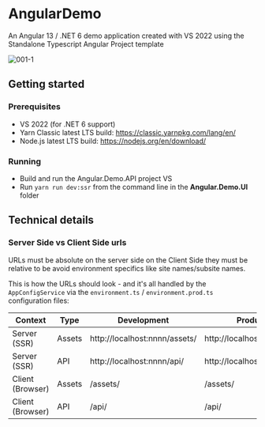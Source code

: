 # AngularDemo
An Angular 13 / .NET 6 demo application created with VS 2022 using the Standalone Typescript Angular Project template

![001-1](https://user-images.githubusercontent.com/32438452/167611092-0d04b185-9748-49fd-b7e1-e7b4038d570e.png)

## Getting started

### Prerequisites
- VS 2022 (for .NET 6 support)
- Yarn Classic latest LTS build: https://classic.yarnpkg.com/lang/en/
- Node.js latest LTS build: https://nodejs.org/en/download/

### Running
- Build and run the Angular.Demo.API project VS
- Run `yarn run dev:ssr` from the command line in the **Angular.Demo.UI** folder


## Technical details

### Server Side vs Client Side urls
URLs must be absolute on the server side on the Client Side they must be relative to be avoid environment specifics like site names/subsite names.

This is how the URLs should look - and it's all handled by the `AppConfigService` via the `environment.ts` / `environment.prod.ts` configuration files:

Context          | Type   | Development                   | Production
---------------- | ------ | ----------------------------- | ------------------------------
Server (SSR)     | Assets | http://localhost:nnnn/assets/ | http://localhost:nnnn/assets/
Server (SSR)     | API    | http://localhost:nnnn/api/    | http://localhost:nnnn/api/
Client (Browser) | Assets | /assets/                      | /assets/
Client (Browser) | API    | /api/                         | /api/
